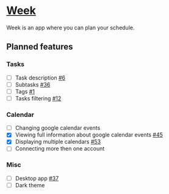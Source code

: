 # [Week](https://app.getweek.pro/)
 Week is an app where you can plan your schedule.

## Planned features
### Tasks
- [ ] Task description [#6](https://github.com/getweek/issues/issues/6)
- [ ] Subtasks [#36](https://github.com/getweek/issues/issues/36)
- [ ] Tags [#1](https://github.com/getweek/issues/issues/1)
- [ ] Tasks filtering [#12](https://github.com/getweek/issues/issues/12)

### Calendar
- [ ] Changing google calendar events
- [x] Viewing full information about google calendar events [#45](https://github.com/getweek/issues/issues/45)
- [x] Displaying multiple calendars [#53](https://github.com/getweek/issues/issues/54)
- [ ] Connecting more then one account

### Misc
- [ ] Desktop app [#37](https://github.com/getweek/issues/issues/37)
- [ ] Dark theme
